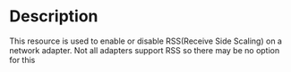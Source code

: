 # Description

This resource is used to enable or disable RSS(Receive Side Scaling) on a network adapter.
Not all adapters support RSS so there may be no option for this